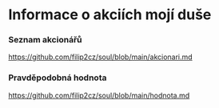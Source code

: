# Informace o akciích mojí duše

### Seznam akcionářů
https://github.com/filip2cz/soul/blob/main/akcionari.md

### Pravděpodobná hodnota
https://github.com/filip2cz/soul/blob/main/hodnota.md